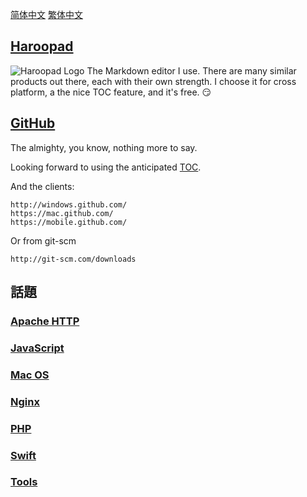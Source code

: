 [简体中文](README.zh.md) [繁体中文](README.zh-Hant.md)


## [Haroopad](http://pad.haroopress.com/user.html)

![Haroopad Logo](http://pad.haroopress.com/assets/images/logo-small.png)
The Markdown editor I use. There are many similar products out there, each with their own strength. I choose it for cross platform, a the nice TOC feature, and it's free. :smirk:


## [GitHub](http://github.com/)

The almighty, you know, nothing more to say.

Looking forward to using the anticipated [TOC](https://github.com/isaacs/github/issues/215).

And the clients:

```text
http://windows.github.com/
https://mac.github.com/
https://mobile.github.com/
```

Or from git-scm

```text
http://git-scm.com/downloads
```


## 話題

### [Apache HTTP](apache.zh-Hant.md)

### [JavaScript](js.zh-Hant.md)

### [Mac OS](macos.zh-Hant.md)

### [Nginx](nginx.zh-Hant.md)

### [PHP](php.zh-Hant.md)

### [Swift](swift.zh-Hant.md)

### [Tools](tools.zh-Hant.md)
